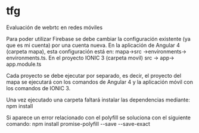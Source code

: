 # tfg
Evaluación de webrtc en redes móviles

Para poder utilizar Firebase se debe cambiar la configuración existente (ya que es mi cuenta) por una cuenta nueva. En la aplicación de Angular 4 (carpeta mapa), esta configuración está en: mapa->src ->environments-> environments.ts. En el proyecto IONIC 3 (carpeta movil) src -> app-> app.module.ts

Cada proyecto se debe ejecutar por separado, es decir, el proyecto del mapa se ejecutará con los comandos de Angular 4 y la aplicación móvil con los comandos de IONIC 3.

Una vez ejecutado una carpeta faltará instalar las dependencias mediante: npm install

Si aparece un error relacionado con el polyfill se soluciona con el siguiente comando:
npm install promise-polyfill --save --save-exact
